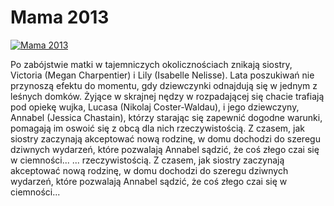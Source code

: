 Mama 2013 
=============
[![Mama 2013 ](http://vidos.pl/images/player.gif)](http://vidos.pl/mama-2013)

 Po zabójstwie matki w tajemniczych okolicznościach znikają siostry, Victoria (Megan Charpentier) i Lily (Isabelle Nelisse). Lata poszukiwań nie przynoszą efektu do momentu, gdy dziewczynki odnajdują się w jednym z leśnych domków. Żyjące w skrajnej nędzy w rozpadającej się chacie trafiają pod opiekę wujka, Lucasa (Nikolaj Coster-Waldau), i jego dziewczyny, Annabel (Jessica Chastain), którzy starając się zapewnić dogodne warunki, pomagają im oswoić się z obcą dla nich rzeczywistością. Z czasem, jak siostry zaczynają akceptować nową rodzinę, w domu dochodzi do szeregu dziwnych wydarzeń, które pozwalają Annabel sądzić, że coś złego czai się w ciemności...   ... rzeczywistością. Z czasem, jak siostry zaczynają akceptować nową rodzinę, w domu dochodzi do szeregu dziwnych wydarzeń, które pozwalają Annabel sądzić, że coś złego czai się w ciemności...
